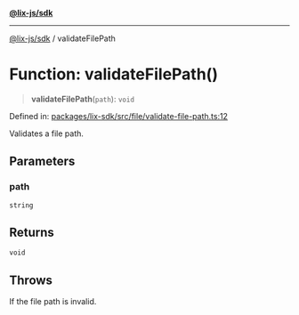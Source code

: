 [**@lix-js/sdk**](../README.md)

***

[@lix-js/sdk](../README.md) / validateFilePath

# Function: validateFilePath()

> **validateFilePath**(`path`): `void`

Defined in: [packages/lix-sdk/src/file/validate-file-path.ts:12](https://github.com/opral/monorepo/blob/b171e3e71d4461028abf991c33609fbcfb064d33/packages/lix-sdk/src/file/validate-file-path.ts#L12)

Validates a file path.

## Parameters

### path

`string`

## Returns

`void`

## Throws

If the file path is invalid.
